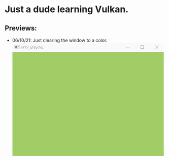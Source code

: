 # Just a dude learning Vulkan.

## Previews:

* 06/10/21: Just clearing the window to a color.
![](previews\preview0_061021.gif)

